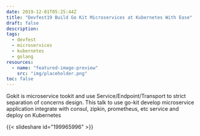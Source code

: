 ```yaml
---
date: 2019-12-01T05:25:44Z
title: "Devfest19 Build Go Kit Microservices at Kubernetes With Ease"
draft: false
description:
tags:
  - devfest
  - microservices
  - kubernetes
  - golang
resources:
  - name: "featured-image-preview"
    src: "img/placeholder.png"
toc: false
---
```


Gokit is microservice tookit and use Service/Endpoint/Transport to strict separation of concerns design. This talk to use go-kit develop microservice application integrate with consul, zipkin, prometheus, etc service and deploy on Kubernetes

{{< slideshare id="199965996" >}}